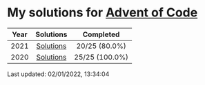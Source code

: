 # My solutions for [Advent of Code](https://adventofcode.com)

| Year | Solutions | Completed |
|:---:|:---:|:---:|
| 2021 | [Solutions](./2021) | 20/25 (80.0%) |
| 2020 | [Solutions](./2020) | 25/25 (100.0%) |

Last updated: 02/01/2022, 13:34:04